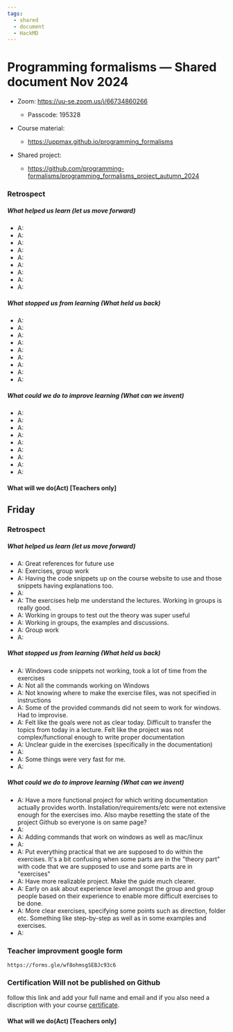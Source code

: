 ```yaml
---
tags:
  - shared
  - document
  - HackMD
---
```


# Programming formalisms — Shared document Nov 2024

- Zoom:  <https://uu-se.zoom.us/j/66734860266>
    - Passcode: 195328

- Course material:
    - <https://uppmax.github.io/programming_formalisms>
- Shared project:
    - <https://github.com/programming-formalisms/programming_formalisms_project_autumn_2024>

### Retrospect

##### What helped us learn (let us move forward)

- A:
- A:
- A:
- A:
- A:
- A:
- A:
- A:
- A:

##### What stopped us from learning (What held us back)

- A:
- A:
- A:
- A:
- A:
- A:
- A:
- A:
- A:


##### What could we do to improve learning (What can we invent)

- A:
- A:
- A:
- A:
- A:
- A:
- A:
- A:
- A:

#### What will we do(Act) [Teachers only]

## Friday

### Retrospect

##### What helped us learn (let us move forward)

- A: Great references for future use
- A: Exercises, group work
- A: Having the code snippets up on the course website to use and those snippets having explanations too.
- A:
- A: The exercises help me understand the lectures. Working in groups is really good.
- A: Working in groups to test out the theory was super useful
- A: Working in groups, the examples and discussions.
- A: Group work
- A:

##### What stopped us from learning (What held us back)

- A: Windows code snippets not working, took a lot of time from the exercises
- A: Not all the commands working on Windows
- A: Not knowing where to make the exercise files, was not specified in instructions
- A: Some of the  provided commands did not seem to work for windows. Had to improvise.
- A: Felt like the goals were not as clear today. Difficult to transfer the topics from today in a lecture. Felt like the project was not complex/functional enough to write proper documentation
- A: Unclear guide in the exercises (specifically in the documentation)
- A:
- A: Some things were very fast for me.
- A:


##### What could we do to improve learning (What can we invent)

- A: Have a more functional project for which writing documentation actually provides worth. Installation/requirements/etc were not extensive enough for the exercises imo. Also maybe resetting the state of the project Github so everyone is on same page?
- A:
- A: Adding commands that work on windows as well as mac/linux
- A:
- A: Put everything practical that we are supposed to do within the exercises. It's a bit confusing when some parts are in the "theory part" with code that we are supposed to use and some parts are in "exercises"
- A: Have more realizable project. Make the guide much clearer.
- A: Early on ask about experience level amongst the group and group people based on their experience to enable more difficult exercises to be done.
- A: More clear exercises, specifying some points such as direction, folder etc. Something like step-by-step as well as in some examples and exercises.
- A:

### Teacher improvment google form

    https://forms.gle/wf8ohmsgSEBJc93c6

### Certification **Will not be published on Github**

follow this link and add your full name and email and if you also need a discription with your course [certificate](https://docs.google.com/document/d/1eTueJR4Zn2FNnzz1zypD7Z6QG9ayHIrZldCyaoaS8sA/edit?usp=sharing).

#### What will we do(Act) [Teachers only]
